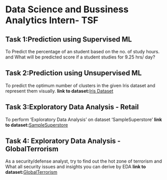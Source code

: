 # Data Science and Bussiness Analytics Intern- TSF
## Task 1:Prediction using Supervised ML
  To Predict the percentage of an student based on the no. of study hours.
  and What will be predicted score if a student studies for 9.25 hrs/ day?
  
## Task 2:Prediction using Unsupervised ML
   To predict the optimum number of clusters in the given Iris dataset and represent them visually.
     **link to dataset:**[Iris Dataset](https://drive.google.com/file/d/11Iq7YvbWZbt8VXjfm06brx66b10YiwK-/view)
     
## Task 3:Exploratory Data Analysis - Retail
   To perform ‘Exploratory Data Analysis’ on dataset ‘SampleSuperstore’
     **link to dataset:**[SampleSuperstore](https://drive.google.com/file/d/1lV7is1B566UQPYzzY8R2ZmOritTW299S/view)
     
## Task 4: Exploratory Data Analysis - GlobalTerrorism
   As a security/defense analyst, try to find out the hot zone of terrorism and What all security issues and insights you can derive by EDA
    **link to dataset:**[GlobalTerrorism](https://drive.google.com/file/d/1luTU7xBvI7QAGPbQMxEHcgKUi9d6UeP_/view)
     
     
  
  
  
   
   
